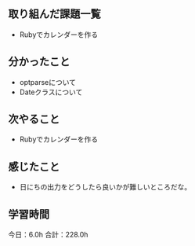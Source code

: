 ## 取り組んだ課題一覧
* Rubyでカレンダーを作る
## 分かったこと
* optparseについて
* Dateクラスについて
 
    
    

## 次やること
*  Rubyでカレンダーを作る
## 感じたこと
*  日にちの出力をどうしたら良いかが難しいところだな。
 
## 学習時間
今日：6.0h
合計：228.0h
